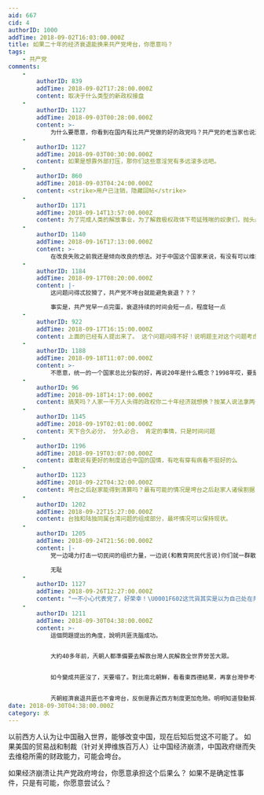 ```yaml
---
aid: 667
cid: 4
authorID: 1000
addTime: 2018-09-02T16:03:00.000Z
title: 如果二十年的经济衰退能换来共产党垮台，你愿意吗？
tags:
    - 共产党
comments:
    -
        authorID: 839
        addTime: 2018-09-02T17:28:00.000Z
        content: 取决于什么类型的新政权接盘
    -
        authorID: 1127
        addTime: 2018-09-03T00:28:00.000Z
        content: >-
            为什么要愿意，你看到在国内有比共产党做的好的政党吗？共产党的老当家也说过他认为共产党或许未来会消失。不要不着边际的意淫，意淫时逻辑要以现实及历史做参照。在没有更好的接盘党出现的情况下，共产党倒台大概率是灾难，而不只是倒退，外部压迫，内部割据，甚至烽火连天，少点不切实际的意淫。在现阶段很长的一段时间内，它仍是第一选择。
    -
        authorID: 1127
        addTime: 2018-09-03T00:30:00.000Z
        content: 如果是想靠外部打压，那你们这些意淫党有多远滚多远吧。
    -
        authorID: 860
        addTime: 2018-09-03T04:24:00.000Z
        content: <strike>用户已注销，隐藏回帖</strike>
    -
        authorID: 1171
        addTime: 2018-09-14T13:57:00.000Z
        content: 为了完成人类的解放事业，为了解救极权政体下苟延残喘的奴隶们，抛头颅洒热血，我绝对愿意！
    -
        authorID: 1140
        addTime: 2018-09-16T17:13:00.000Z
        content: >-
            在改良失败之前我还是倾向改良的想法。对于中国这个国家来说，有没有可以维持精英决策（这个国家的百姓素质参差不齐，服从权威，也许精英统治是个好办法）的同时开放民主的方法？类似越南。
    -
        authorID: 1184
        addTime: 2018-09-17T08:20:00.000Z
        content: |-
            这问题问得忒狡猾了，共产党不垮台就能避免衰退？？？

            事实是，共产党早一点完蛋，衰退持续的时间会短一点，程度轻一点
    -
        authorID: 922
        addTime: 2018-09-17T16:15:00.000Z
        content: 上面的已经有人提出来了。 这个问题问得不好！说明题主对这个问题考虑的不周全。
    -
        authorID: 1188
        addTime: 2018-09-18T11:07:00.000Z
        content: >-
            不愿意，统一的一个国家总比分裂的好，再说20年是什么概念？1998年哎，要是倒退到那个时候美帝不像推倒苏联一样捏死中国才有鬼。虽然很不喜欢共党的各种政策，但是没有其他强力的政党出现之前我是绝对支持共党在台上的。
    -
        authorID: 96
        addTime: 2018-09-18T14:17:00.000Z
        content: 搞笑吗？人家一千万人头得的政权你二十年经济就想换？按某人说法拿两千万人头换。
    -
        authorID: 1145
        addTime: 2018-09-19T02:01:00.000Z
        content: 天下合久必分， 分久必合， 肯定的事情，只是时间问题
    -
        authorID: 1196
        addTime: 2018-09-19T03:07:00.000Z
        content: 谁敢说有更好的制度适合中国的国情，有吃有穿有病看不挺好的么
    -
        authorID: 1123
        addTime: 2018-09-22T04:32:00.000Z
        content: 垮台之后赵家能得到清算吗？最有可能的情况是垮台之后赵家人诸侯割据
    -
        authorID: 1202
        addTime: 2018-09-22T15:27:00.000Z
        content: 台独和陆独同属台湾问题的组成部分，最坏情况可以保持现状。
    -
        authorID: 1205
        addTime: 2018-09-24T21:56:00.000Z
        content: |-
            党一边竭力打击一切民间的组织力量，一边说(和教育网民代言说)你们就一群散沙要是我倒了中国就必定陷入万劫不复的无政府状态

            无耻
    -
        authorID: 1127
        addTime: 2018-09-26T12:27:00.000Z
        content: "一不小心代表党了，好荣幸！\U0001F602这弐貨其实是以为自己处在共产主义社会中。"
    -
        authorID: 1211
        addTime: 2018-09-30T04:38:00.000Z
        content: >-
            這個問題提出的角度，說明共匪洗腦成功。


            大約40多年前，兲朝人都準備要去解救台灣人民解救全世界勞苦大眾。


            如今變成共匪沒了，天要塌了。對比南北朝鮮，看看東西德結果，再拿台灣參考一下。馬列制度是一場災難，呆在災難裡面還覺得很好。無語。


            兲朝經濟衰退共匪也不會垮台，反倒是靠近西方制度更加危險。明明知道發動貿易戰要吃虧，偏偏硬上，在下台和經濟衰退的兩難選擇中，共匪選擇沒有任何猶豫。
date: 2018-09-30T04:38:00.000Z
category: 水
---
```


以前西方人认为让中国融入世界，能够改变中国，现在后知后觉这不可能了。 如果美国的贸易战和制裁（针对关押维族百万人）让中国经济崩溃，中国政府继而失去维稳所需的财政能力，可能会垮台。

如果经济崩溃让共产党政府垮台，你愿意承担这个后果么？ 如果不是确定性事件，只是有可能，你愿意尝试么？
